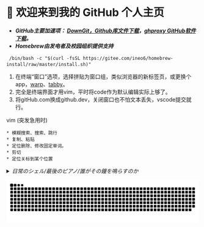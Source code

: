 # 👋 欢迎来到我的 GitHub 个人主页

* ***GitHub主要加速项： [DownGit，Github库文件下载](https://minhaskamal.github.io/DownGit/#/home)，[ghproxy GitHub软件下载](https://ghproxy.com)。***
* ***Homebrew由发电者及校园组织提供支持***

```
 /bin/bash -c "$(curl -fsSL https://gitee.com/ineo6/homebrew-install/raw/master/install.sh)"
```

1. 在终端“窗口”选项，选择拼贴为窗口组，类似浏览器的新标签页，或更换个app，[warp](https://www.warp.dev)、[tabby](https://tabby.sh)。
2. 完全是终端界面才用vim，平时将code作为默认编辑实际上够了。
3. 将gitHub.com换成github.dev，关闭窗口也不怕文本丢失，vscode提交就行。

vim (突发急用时)

```
* 模糊搜索、搜索、跳行
* 复制、粘贴
* 定位删除、修改固定单词。
* 剪切
* 定位关标到某个位置
```


<details><summary><i>日常のシェル/最後のピアノ/誰がその鐘を鳴らすのか </i></summary>

### bash zsh for Mac

#### 查看系统信息

```
brew install neofetch && neofetch
```
#### 原生查看系统信息并简化

* 将指令参数等重命名为`systeminfo`，简化命令字母单词
* `>>` 并写配置文件` ~/.zshrc`永久保存

```
echo "alias systeminfo='system_profiler SPSoftwareDataType SPHardwareDataType'" >> ~/.zshrc
```

#### 对查看IP地址命令进行简化，`ip`

```
echo "alias ip=ipconfig getifaddr en0" >> ~/.zshrc
```

参考：https://www.yundongfang.com/Yun124125.html


#### 查看磁盘空间

```
brew install duf && duf --all
```

#### 查看隐藏文件

```
ls -al
```


#### 简化解除软件门禁指令

保存别名到存档配置文件，已软件签名为例

* ls >> test.txt 定向输入到文件，echo 输入可自动换行
* 配置存档 for Mac，新版为`~/.zshrc`
* 参考：https://blog.csdn.net/weixin_26737625/article/details/108259518

```
echo "alias sign='sudo xattr -d com.apple.quarantine'" >> ~/.zshrc
```

### [Nigate Free-NTFS-for-Mac](https://github.com/hoochanlon/Free-NTFS-for-Mac)

#### 下载文件内容写入到某个位置

参考：https://baijiahao.baidu.com/s?id=1714333474878440110

```
curl https://fastly.jsdelivr.net/gh/hoochanlon/Free-NTFS-for-Mac/nigate.sh > ~/Public/nigate.sh
```
#### 在线执行脚本

* `/bin/bash -c`使用bash执行
* `-fsSL`
  * -f(--fail) — 表示在服务器错误时，阻止一个返回的表示错误原因的 HTML 页面
  * -L(--location) — 参数会让 HTTP 请求跟随服务器的重定向。
  * -S(--show-error) — 指定只输出错误信息，通常与 -s 一起使用。
  * -s(--silent) — 不显示错误和进度信息。
* 参考：https://blog.csdn.net/weixin_46267040/article/details/125370144

```
/bin/bash -c "$(curl -fsSL https://cdn.statically.io/gh/hoochanlon/Free-NTFS-for-Mac/main/nigate.sh)"
```


#### 指令别名与文件软链接

说人话就是把长的命令变成几个字母的单词（别名），文件建立个快捷方式（软链接）

* 文件类型需要用到软链接，不能用别名，别名只适用于命令
* 别名只能生效于本机已存在的文件，curl 那么就用不了了
* macOS创建软链接： https://blog.csdn.net/guokaigdg/article/details/89457317

```
sudo /usr/local/bin ln -s  \
~/Public/nigate.sh nigate.shortcut \
&& echo "alias nigate='bash nigate.shortcut'" >> ~/.zshrc
```


### [GitLab图床搭建](https://gitlab.com/hoochanlon/img-start-2023)

#### 生成 ssh key 并复制密钥内容

```
ssh-keygen -t rsa -b 4096 -C \
"youmail@outlook.com" \
&&  pbcopy <  ~/.ssh/id_rsa.pub

```

#### 测试链接

```
ssh -T git@gitlab.com
```

</details>


<!--

环境变量检测 sh
（python、ruby、node、yarn、xcode、ohmyzsh）

rename xxx xxx


更换vi编辑器

获取IP

关闭打开防火墙

自启加载

软连接，硬链接

授权获取磁盘权限、辅助功能、隐私、定位、录屏

关闭休眠，开启休眠

解压

代理

sudo -S

easy- Mac-shell


-->



![ ](https://raw.githubusercontent.com/hoochanlon/hoochanlon/master/assets/github-contribution-grid-snake.svg)
